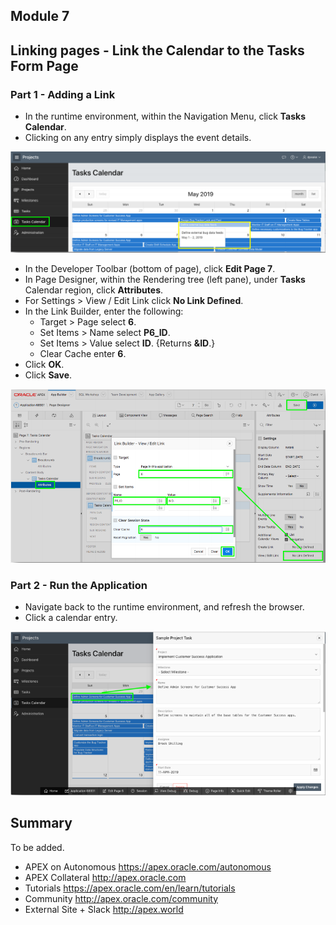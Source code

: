 ## Module 7

## Linking pages - Link the Calendar to the Tasks Form Page

### **Part 1** - Adding a Link

- In the runtime environment, within the Navigation Menu, click **Tasks Calendar**.
- Clicking on any entry simply displays the event details.

![](images/section8/8.1.PNG)

- In the Developer Toolbar (bottom of page), click **Edit Page 7**.
- In Page Designer, within the Rendering tree (left pane), under **Tasks** Calendar region, click **Attributes**.
- For Settings > View / Edit Link click **No Link Defined**.
- In the Link Builder, enter the following:
   - Target > Page select **6**.
   - Set Items > Name select **P6_ID**.
   - Set Items > Value select **ID**. {Returns **&ID**.}
   - Clear Cache enter **6**.
- Click **OK**.
- Click **Save**.

![](images/section8/8.1(1).PNG)

### **Part 2** - Run the Application

- Navigate back to the runtime environment, and refresh the browser.
- Click a calendar entry.

![](images/section8/8.2.PNG)

## Summary

To be added.

- APEX on Autonomous  https://apex.oracle.com/autonomous
- APEX Collateral  http://apex.oracle.com
- Tutorials  https://apex.oracle.com/en/learn/tutorials
- Community  http://apex.oracle.com/community
- External Site + Slack  http://apex.world